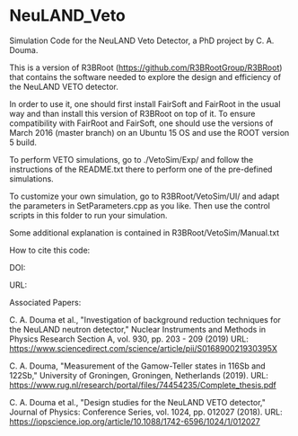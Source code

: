 # NeuLAND_Veto
Simulation Code for the NeuLAND Veto Detector, a PhD project by C. A. Douma.

This is a version of R3BRoot (https://github.com/R3BRootGroup/R3BRoot) that contains
the software needed to explore the design and efficiency of the NeuLAND VETO detector.

In order to use it, one should first install FairSoft and FairRoot in the usual way
and than install this version of R3BRoot on top of it. To ensure compatibility with
FairRoot and FairSoft, one should use the versions of March 2016 (master branch)
on an Ubuntu 15 OS and use the ROOT version 5 build.

To perform VETO simulations, go to ./VetoSim/Exp/
and follow the instructions of the README.txt there to
perform one of the pre-defined simulations.

To customize your own simulation, go to R3BRoot/VetoSim/UI/
and adapt the parameters in SetParameters.cpp as you like.
Then use the control scripts in this folder to run your
simulation.

Some additional explanation is contained in R3BRoot/VetoSim/Manual.txt


How to cite this code:

DOI:

URL:


Associated Papers:

C. A. Douma et al., "Investigation of background reduction techniques for the NeuLAND neutron detector,"
Nuclear Instruments and Methods in Physics Research Section A, vol. 930, pp. 203 - 209 (2019)
URL: https://www.sciencedirect.com/science/article/pii/S016890021930395X

C. A. Douma, "Measurement of the Gamow-Teller states in 116Sb and 122Sb,"
University of Groningen, Groningen, Netherlands (2019).
URL: https://www.rug.nl/research/portal/files/74454235/Complete_thesis.pdf

C. A. Douma et al., "Design studies for the NeuLAND VETO detector,"
Journal of Physics: Conference Series, vol. 1024, pp. 012027 (2018).
URL: https://iopscience.iop.org/article/10.1088/1742-6596/1024/1/012027



